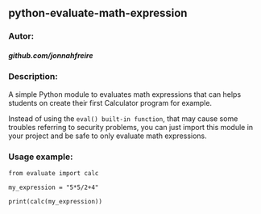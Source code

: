 ## python-evaluate-math-expression
### Autor:
##### github.com/jonnahfreire
### Description:
A simple Python module to evaluates math expressions
that can helps students on create their
first Calculator program for example.


Instead of using the ```eval() built-in function```, that may
cause some troubles referring to security problems,
you can just import this module in your project and 
be safe to only evaluate math expressions.

### Usage example:

```
from evaluate import calc

my_expression = "5*5/2+4"

print(calc(my_expression))

```
